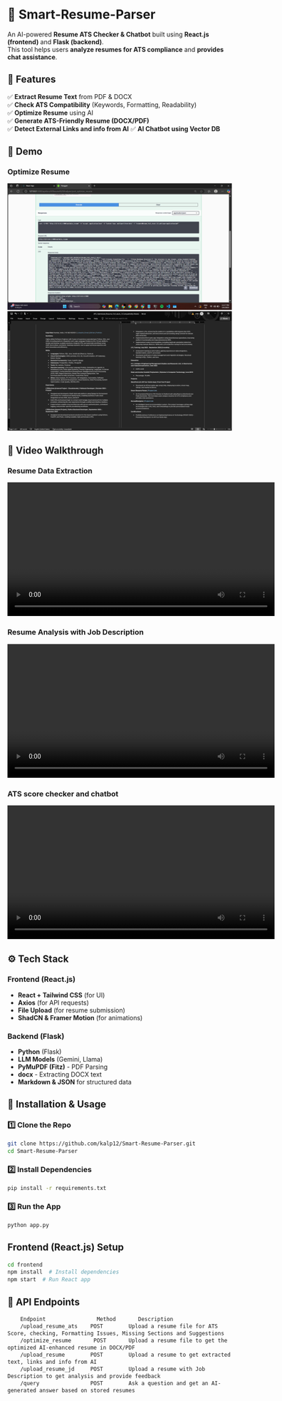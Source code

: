 # 🚀 Smart-Resume-Parser

An AI-powered **Resume ATS Checker & Chatbot** built using **React.js (frontend)** and **Flask (backend)**.  
This tool helps users **analyze resumes for ATS compliance** and **provides chat assistance**.

## 📝 Features
✅ **Extract Resume Text** from PDF & DOCX  
✅ **Check ATS Compatibility** (Keywords, Formatting, Readability)  
✅ **Optimize Resume** using AI  
✅ **Generate ATS-Friendly Resume (DOCX/PDF)**  
✅ **Detect External Links and info from AI**
✅ **AI Chatbot using Vector DB**  

## 📸 Demo

### Optimize Resume
![Optimize_resume](./assets/optimize_resume_1.png)
![Optimize_resume](./assets/optimize_resume_2.png)

## 🎥 Video Walkthrough

### Resume Data Extraction
<video width="600" controls>
  <source src="assets/resume data extraction_1.mp4" type="video/mp4">
  Your browser does not support the video tag.
</video>

### Resume Analysis with Job Description
<video width="600" controls>
  <source src="assets/resume analysis with job description_1.mp4" type="video/mp4">
  Your browser does not support the video tag.
</video>

### ATS score checker and chatbot
<video width="600" controls>
  <source src="assets/ats score + chatbot_1.mp4" type="video/mp4">
  Your browser does not support the video tag.
</video>

## ⚙️ Tech Stack
### **Frontend (React.js)**
- **React + Tailwind CSS** (for UI)  
- **Axios** (for API requests)  
- **File Upload** (for resume submission)  
- **ShadCN & Framer Motion** (for animations)
  
### **Backend (Flask)**
- **Python** (Flask)
- **LLM Models** (Gemini, Llama)
- **PyMuPDF (Fitz)** - PDF Parsing
- **docx** - Extracting DOCX text
- **Markdown & JSON** for structured data

## 🚀 Installation & Usage
### 1️⃣ Clone the Repo  
```bash
git clone https://github.com/kalp12/Smart-Resume-Parser.git
cd Smart-Resume-Parser
```

### 2️⃣ Install Dependencies
```bash
pip install -r requirements.txt
```
### 3️⃣ Run the App
```bash
python app.py
```

## Frontend (React.js) Setup
```bash
cd frontend
npm install  # Install dependencies
npm start  # Run React app
```

## 📂 API Endpoints
```plaintext
    Endpoint	            Method	     Description
    /upload_resume_ats	  POST	      Upload a resume file for ATS Score, checking, Formatting Issues, Missing Sections and Suggestions
    /optimize_resume	   POST	      Upload a resume file to get the optimized AI-enhanced resume in DOCX/PDF
    ​/upload_resume        POST        Upload a resume to get extracted text, links and info from AI
    ​/upload_resume_jd     POST        Upload a resume with Job Description to get analysis and provide feedback 
    ​/query                POST        Ask a question and get an AI-generated answer based on stored resumes
